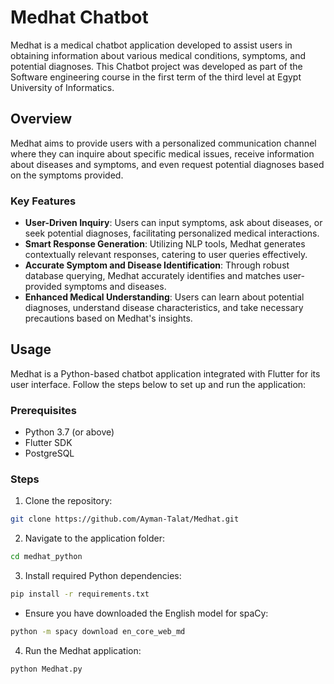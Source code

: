 # Medhat Chatbot

Medhat is a medical chatbot application developed to assist users in obtaining information about various medical conditions, symptoms, and potential diagnoses. This Chatbot project was developed as part of the Software engineering course in the first term of the third level at Egypt University of Informatics.

## Overview

Medhat aims to provide users with a personalized communication channel where they can inquire about specific medical issues, receive information about diseases and symptoms, and even request potential diagnoses based on the symptoms provided.

### Key Features

- **User-Driven Inquiry**: Users can input symptoms, ask about diseases, or seek potential diagnoses, facilitating personalized medical interactions.
- **Smart Response Generation**: Utilizing NLP tools, Medhat generates contextually relevant responses, catering to user queries effectively.
- **Accurate Symptom and Disease Identification**: Through robust database querying, Medhat accurately identifies and matches user-provided symptoms and diseases.
- **Enhanced Medical Understanding**: Users can learn about potential diagnoses, understand disease characteristics, and take necessary precautions based on Medhat's insights.

## Usage

Medhat is a Python-based chatbot application integrated with Flutter for its user interface. Follow the steps below to set up and run the application:

### Prerequisites

- Python 3.7 (or above)
- Flutter SDK
- PostgreSQL

### Steps

1. Clone the repository:
  ```bash
  git clone https://github.com/Ayman-Talat/Medhat.git
  ```
2. Navigate to the application folder:
  ```bash
  cd medhat_python
  ```
3. Install required Python dependencies:
  ```bash
  pip install -r requirements.txt
  ```
  - Ensure you have downloaded the English model for spaCy:
  ```bash
  python -m spacy download en_core_web_md
  ```
4. Run the Medhat application:
  ```bash
  python Medhat.py
  ```
